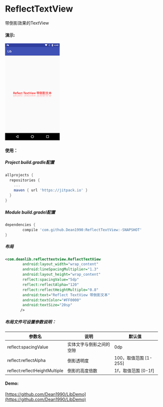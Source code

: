 # ReflectTextView

带倒影效果的TextView

#### 演示:

![demo show](reflect_textview.png)

#### 使用：

##### Project build.gradle配置

```groovy
allprojects {
  repositories {
    ...
    maven { url 'https://jitpack.io' }
  }
}
```

##### Module build.gradel配置

```groovy
dependencies {
        compile 'com.github.Dean1990:ReflectTextView:-SNAPSHOT'
}
```

##### 布局

```xml
<com.deanlib.reflecttextview.ReflectTextView
        android:layout_width="wrap_content"
        android:lineSpacingMultiplier="1.3"
        android:layout_height="wrap_content"
        reflect:spacingValue="5dp"
        reflect:reflectAlpha="120"
        reflect:reflectHeightMultiple="0.8"
        android:text="Reflect TextView 带倒影文本"
        android:textColor="#FF0000"
        android:textSize="20sp"
       />
```

##### 布局文件可设置参数说明：

| 参数名                           | 说明           | 默认值              |
| ----------------------------- | ------------ | ---------------- |
| reflect:spacingValue          | 实体文字与倒影之间的空隙 | 0dp              |
| reflect:reflectAlpha          | 倒影透明度        | 100，取值范围 [1-255] |
| reflect:reflectHeightMultiple | 倒影的高度倍数      | 1f，取值范围 [0-1f]   |

#### Demo:

[https://github.com/Dean1990/LibDemo](https://github.com/Dean1990/LibDemo)
